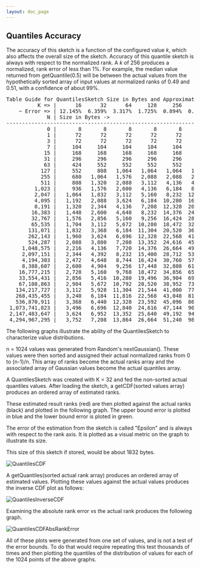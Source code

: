 ```yaml
---
layout: doc_page
---
```


## Quantiles Accuracy

The accuracy of this sketch is a function of the configured value <i>k</i>, which also affects
the overall size of the sketch. Accuracy of this quantile sketch is always with respect to
the normalized rank.  A <i>k</i> of 256 produces a normalized, rank error of less than 1%. 
For example, the median value returned from getQuantile(0.5) will be between the actual values 
from the hypothetically sorted array of input values at normalized ranks of 0.49 and 0.51, with 
a confidence of about 99%.

<pre>
Table Guide for QuantilesSketch Size in Bytes and Approximate Error:
          K =&gt; |      16      32      64     128     256     512   1,024
    ~ Error =&gt; | 12.145%  6.359%  3.317%  1.725%  0.894%  0.463%  0.239%
             N | Size in Bytes ->
-------------------------------------------------------------------------
             0 |       8       8       8       8       8       8       8
             1 |      72      72      72      72      72      72      72
             3 |      72      72      72      72      72      72      72
             7 |     104     104     104     104     104     104     104
            15 |     168     168     168     168     168     168     168
            31 |     296     296     296     296     296     296     296
            63 |     424     552     552     552     552     552     552
           127 |     552     808   1,064   1,064   1,064   1,064   1,064
           255 |     680   1,064   1,576   2,088   2,088   2,088   2,088
           511 |     808   1,320   2,088   3,112   4,136   4,136   4,136
         1,023 |     936   1,576   2,600   4,136   6,184   8,232   8,232
         2,047 |   1,064   1,832   3,112   5,160   8,232  12,328  16,424
         4,095 |   1,192   2,088   3,624   6,184  10,280  16,424  24,616
         8,191 |   1,320   2,344   4,136   7,208  12,328  20,520  32,808
        16,383 |   1,448   2,600   4,648   8,232  14,376  24,616  41,000
        32,767 |   1,576   2,856   5,160   9,256  16,424  28,712  49,192
        65,535 |   1,704   3,112   5,672  10,280  18,472  32,808  57,384
       131,071 |   1,832   3,368   6,184  11,304  20,520  36,904  65,576
       262,143 |   1,960   3,624   6,696  12,328  22,568  41,000  73,768
       524,287 |   2,088   3,880   7,208  13,352  24,616  45,096  81,960
     1,048,575 |   2,216   4,136   7,720  14,376  26,664  49,192  90,152
     2,097,151 |   2,344   4,392   8,232  15,400  28,712  53,288  98,344
     4,194,303 |   2,472   4,648   8,744  16,424  30,760  57,384 106,536
     8,388,607 |   2,600   4,904   9,256  17,448  32,808  61,480 114,728
    16,777,215 |   2,728   5,160   9,768  18,472  34,856  65,576 122,920
    33,554,431 |   2,856   5,416  10,280  19,496  36,904  69,672 131,112
    67,108,863 |   2,984   5,672  10,792  20,520  38,952  73,768 139,304
   134,217,727 |   3,112   5,928  11,304  21,544  41,000  77,864 147,496
   268,435,455 |   3,240   6,184  11,816  22,568  43,048  81,960 155,688
   536,870,911 |   3,368   6,440  12,328  23,592  45,096  86,056 163,880
 1,073,741,823 |   3,496   6,696  12,840  24,616  47,144  90,152 172,072
 2,147,483,647 |   3,624   6,952  13,352  25,640  49,192  94,248 180,264
 4,294,967,295 |   3,752   7,208  13,864  26,664  51,240  98,344 188,456
</pre>

The following graphs illustrate the ability of the QuantilesSketch to characterize value distributions.

n = 1024 values was generated from Random's nextGaussian().  These values were then sorted and assigned
their actual normalized ranks from 0 to (n-1)/n.  This array of ranks become the actual ranks array
and the associated array of Gaussian values become the actual quantiles array.

A QuantilesSketch was created with K = 32 and fed the non-sorted actual quantiles values. 
After loading the sketch, a getCDF(sorted values array) produces an ordered array of estimated ranks.

These estimated result ranks (red) are then plotted against the actual ranks (black) and plotted in the following 
graph.  The upper bound error is plotted in blue and the lower bound error is ploted in green.

The error of the estimation from the sketch is called "Epsilon" and is always with respect to the 
rank axis. It is plotted as a visual metric on the graph to illustrate its size. 

This size of this sketch if stored, would be about 1832 bytes.

<img class="doc-img-half" src="{{site.docs_img_dir}}QuantilesCDF.png" alt="QuantilesCDF" />

A getQuantiles(sorted actual rank array) produces an ordered array of estimated values. 
Plotting these values against the actual values produces the inverse CDF plot as follows:

<img class="doc-img-half" src="{{site.docs_img_dir}}QuantilesInverseCDF.png" alt="QuantilesInverseCDF" />

Examining the absolute rank error vs the actual rank produces the following graph.  

<img class="doc-img-half" src="{{site.docs_img_dir}}QuantilesCDFAbsRankError.png" alt="QuantilesCDFAbsRankError" />

All of these plots were generated from one set of values, and is not a test of the error bounds. 
To do that would require repeating this test thousands of times and then plotting the quantiles of the 
distribution of values for each of the 1024 points of the above graphs.  



